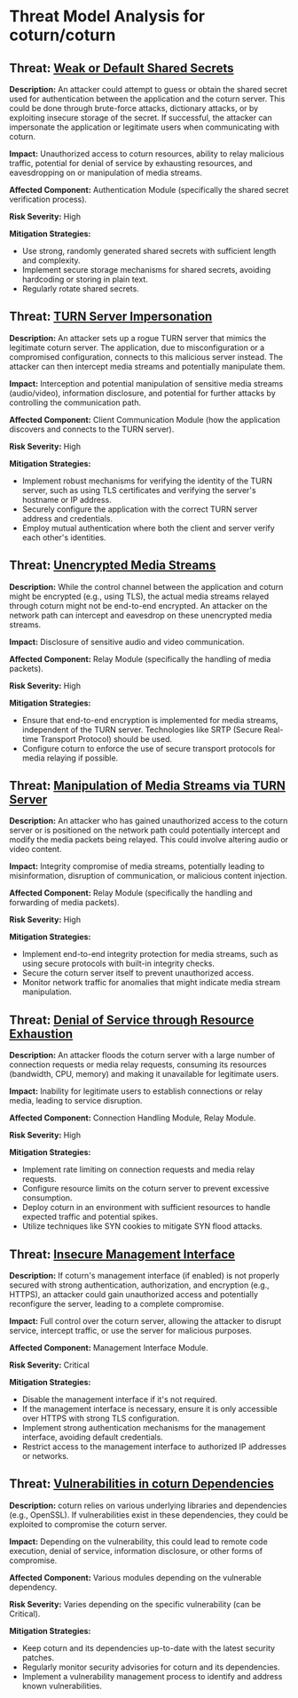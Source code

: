 # Threat Model Analysis for coturn/coturn

## Threat: [Weak or Default Shared Secrets](./threats/weak_or_default_shared_secrets.md)

**Description:** An attacker could attempt to guess or obtain the shared secret used for authentication between the application and the coturn server. This could be done through brute-force attacks, dictionary attacks, or by exploiting insecure storage of the secret. If successful, the attacker can impersonate the application or legitimate users when communicating with coturn.

**Impact:** Unauthorized access to coturn resources, ability to relay malicious traffic, potential for denial of service by exhausting resources, and eavesdropping on or manipulation of media streams.

**Affected Component:** Authentication Module (specifically the shared secret verification process).

**Risk Severity:** High

**Mitigation Strategies:**
* Use strong, randomly generated shared secrets with sufficient length and complexity.
* Implement secure storage mechanisms for shared secrets, avoiding hardcoding or storing in plain text.
* Regularly rotate shared secrets.

## Threat: [TURN Server Impersonation](./threats/turn_server_impersonation.md)

**Description:** An attacker sets up a rogue TURN server that mimics the legitimate coturn server. The application, due to misconfiguration or a compromised configuration, connects to this malicious server instead. The attacker can then intercept media streams and potentially manipulate them.

**Impact:** Interception and potential manipulation of sensitive media streams (audio/video), information disclosure, and potential for further attacks by controlling the communication path.

**Affected Component:** Client Communication Module (how the application discovers and connects to the TURN server).

**Risk Severity:** High

**Mitigation Strategies:**
* Implement robust mechanisms for verifying the identity of the TURN server, such as using TLS certificates and verifying the server's hostname or IP address.
* Securely configure the application with the correct TURN server address and credentials.
* Employ mutual authentication where both the client and server verify each other's identities.

## Threat: [Unencrypted Media Streams](./threats/unencrypted_media_streams.md)

**Description:** While the control channel between the application and coturn might be encrypted (e.g., using TLS), the actual media streams relayed through coturn might not be end-to-end encrypted. An attacker on the network path can intercept and eavesdrop on these unencrypted media streams.

**Impact:** Disclosure of sensitive audio and video communication.

**Affected Component:** Relay Module (specifically the handling of media packets).

**Risk Severity:** High

**Mitigation Strategies:**
* Ensure that end-to-end encryption is implemented for media streams, independent of the TURN server. Technologies like SRTP (Secure Real-time Transport Protocol) should be used.
* Configure coturn to enforce the use of secure transport protocols for media relaying if possible.

## Threat: [Manipulation of Media Streams via TURN Server](./threats/manipulation_of_media_streams_via_turn_server.md)

**Description:** An attacker who has gained unauthorized access to the coturn server or is positioned on the network path could potentially intercept and modify the media packets being relayed. This could involve altering audio or video content.

**Impact:** Integrity compromise of media streams, potentially leading to misinformation, disruption of communication, or malicious content injection.

**Affected Component:** Relay Module (specifically the handling and forwarding of media packets).

**Risk Severity:** High

**Mitigation Strategies:**
* Implement end-to-end integrity protection for media streams, such as using secure protocols with built-in integrity checks.
* Secure the coturn server itself to prevent unauthorized access.
* Monitor network traffic for anomalies that might indicate media stream manipulation.

## Threat: [Denial of Service through Resource Exhaustion](./threats/denial_of_service_through_resource_exhaustion.md)

**Description:** An attacker floods the coturn server with a large number of connection requests or media relay requests, consuming its resources (bandwidth, CPU, memory) and making it unavailable for legitimate users.

**Impact:** Inability for legitimate users to establish connections or relay media, leading to service disruption.

**Affected Component:** Connection Handling Module, Relay Module.

**Risk Severity:** High

**Mitigation Strategies:**
* Implement rate limiting on connection requests and media relay requests.
* Configure resource limits on the coturn server to prevent excessive consumption.
* Deploy coturn in an environment with sufficient resources to handle expected traffic and potential spikes.
* Utilize techniques like SYN cookies to mitigate SYN flood attacks.

## Threat: [Insecure Management Interface](./threats/insecure_management_interface.md)

**Description:** If coturn's management interface (if enabled) is not properly secured with strong authentication, authorization, and encryption (e.g., HTTPS), an attacker could gain unauthorized access and potentially reconfigure the server, leading to a complete compromise.

**Impact:** Full control over the coturn server, allowing the attacker to disrupt service, intercept traffic, or use the server for malicious purposes.

**Affected Component:** Management Interface Module.

**Risk Severity:** Critical

**Mitigation Strategies:**
* Disable the management interface if it's not required.
* If the management interface is necessary, ensure it is only accessible over HTTPS with strong TLS configuration.
* Implement strong authentication mechanisms for the management interface, avoiding default credentials.
* Restrict access to the management interface to authorized IP addresses or networks.

## Threat: [Vulnerabilities in coturn Dependencies](./threats/vulnerabilities_in_coturn_dependencies.md)

**Description:** coturn relies on various underlying libraries and dependencies (e.g., OpenSSL). If vulnerabilities exist in these dependencies, they could be exploited to compromise the coturn server.

**Impact:** Depending on the vulnerability, this could lead to remote code execution, denial of service, information disclosure, or other forms of compromise.

**Affected Component:** Various modules depending on the vulnerable dependency.

**Risk Severity:** Varies depending on the specific vulnerability (can be Critical).

**Mitigation Strategies:**
* Keep coturn and its dependencies up-to-date with the latest security patches.
* Regularly monitor security advisories for coturn and its dependencies.
* Implement a vulnerability management process to identify and address known vulnerabilities.

